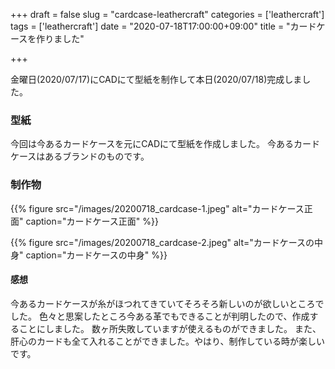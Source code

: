 +++
draft = false
slug = "cardcase-leathercraft"
categories = ['leathercraft']
tags = ['leathercraft']
date = "2020-07-18T17:00:00+09:00"
title = "カードケースを作りました"

+++

金曜日(2020/07/17)にCADにて型紙を制作して本日(2020/07/18)完成しました。

### 型紙

今回は今あるカードケースを元にCADにて型紙を作成しました。
今あるカードケースはあるブランドのものです。

<!--more-->

### 制作物

{{% figure src="/images/20200718_cardcase-1.jpeg" alt="カードケース正面" caption="カードケース正面" %}}

{{% figure src="/images/20200718_cardcase-2.jpeg" alt="カードケースの中身" caption="カードケースの中身" %}}

#### 感想

今あるカードケースが糸がほつれてきていてそろそろ新しいのが欲しいところでした。
色々と思案したところ今ある革でもできることが判明したので、作成することにしました。
数ヶ所失敗していますが使えるものができました。
また、肝心のカードも全て入れることができました。やはり、制作している時が楽しいです。
